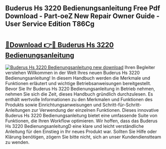 ## Buderus Hs 3220 Bedienungsanleitung Free Pdf Download - Part-oeZ New Repair Owner Guide - User Service Edition T86Cg

# <h2><a href="http://df0yyqw.blite.top/?on=Buderus+Hs+3220+Bedienungsanleitung">🔗Download 👉🔴 Buderus Hs 3220 Bedienungsanleitung</a></h2>

[![Buderus Hs 3220 Bedienungsanleitung new download](https://i.imgur.com/lujVjoI.png)](http://df0yyqw.blite.top/?on=Buderus+Hs+3220+Bedienungsanleitung)
Ihren Begleiter verstehen Willkommen in der Welt Ihres neuen Buderus Hs 3220 Bedienungsanleitung! In diesem Handbuch werden die Merkmale und Funktionen erläutert und wichtige Betriebsanweisungen bereitgestellt. Bevor Sie Ihr Buderus Hs 3220 Bedienungsanleitung in Betrieb nehmen, nehmen Sie sich die Zeit, dieses Handbuch gründlich durchzulesen. Es enthält wertvolle Informationen zu den Merkmalen und Funktionen des Produkts sowie Einrichtungsanweisungen und Schritt-für-Schritt-Anleitungen zur Verwendung der einzelnen Funktionen. Dieses innovative Buderus Hs 3220 Bedienungsanleitung bietet eine umfassende Suite von Funktionen, die Ihren Workflow optimieren. Wir hoffen, dass das Buderus Hs 3220 BedienungsanleitungD eine klare und leicht verständliche Anleitung für den Einstieg in Ihr neues Produkt war. Sollten Sie Hilfe oder Klärung benötigen, zögern Sie bitte nicht, sich an unser Kundendienstteam zu wenden.
